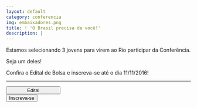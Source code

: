 ```yaml
---
layout: default
category: conferencia
img: embaixadores.png
title: ! 'O Brasil precisa de você!'
description: |
---
```


Estamos selecionando 3 jovens para virem ao Rio participar da Conferência. 

Seja um deles! 

Confira o Edital de Bolsa e inscreva-se até o dia 11/11/2016!

___

<div class="row">
  <div class="col-md-6">
    <a href="material/edital.pdf" target="_blank">
      <button class="btn-inscr-b" style="width:148px">Edital</button>
    </a>
  </div>
  <div class="col-md-6">
    <a href="https://docs.google.com/forms/d/e/1FAIpQLSfI8fG3MAdV0bsfz_lAeYyaNUdFBfqFmtV4GrBK6bdp_vTl1w/viewform" target="_blank">
      <button class="btn-inscr-b">Inscreva-se</button>
    </a>
  </div>
</div>
